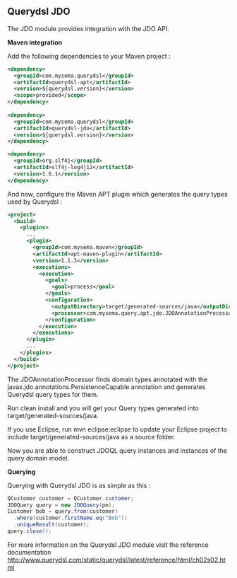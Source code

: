 ## Querydsl JDO

The JDO module provides integration with the JDO API.

**Maven integration**

 Add the following dependencies to your Maven project :

```XML
<dependency>
  <groupId>com.mysema.querydsl</groupId>
  <artifactId>querydsl-apt</artifactId>
  <version>${querydsl.version}</version>
  <scope>provided</scope>
</dependency>        
    
<dependency>
  <groupId>com.mysema.querydsl</groupId>
  <artifactId>querydsl-jdo</artifactId>
  <version>${querydsl.version}</version>
</dependency>

<dependency>
  <groupId>org.slf4j</groupId>
  <artifactId>slf4j-log4j12</artifactId>
  <version>1.6.1</version>
</dependency>
```

And now, configure the Maven APT plugin which generates the query types used by Querydsl :

```XML
<project>
  <build>
    <plugins>
      ...
      <plugin>
        <groupId>com.mysema.maven</groupId>
        <artifactId>apt-maven-plugin</artifactId>
        <version>1.1.3</version>
        <executions>
          <execution>
            <goals>
              <goal>process</goal>
            </goals>
            <configuration>
              <outputDirectory>target/generated-sources/java</outputDirectory>
              <processor>com.mysema.query.apt.jdo.JDOAnnotationProcessor</processor>
            </configuration>
          </execution>
        </executions>
      </plugin>
      ...
    </plugins>
  </build>
</project>
```

The JDOAnnotationProcessor finds domain types annotated with the javax.jdo.annotations.PersistenceCapable annotation and generates Querydsl query types for them.

Run clean install and you will get your Query types generated into target/generated-sources/java.

If you use Eclipse, run mvn eclipse:eclipse to update your Eclipse project to include target/generated-sources/java as a source folder.

Now you are able to construct JDOQL query instances and instances of the query domain model. 

**Querying**

Querying with Querydsl JDO is as simple as this :

```JAVA
QCustomer customer = QCustomer.customer;
JDOQuery query = new JDOQuery(pm);
Customer bob = query.from(customer)
  .where(customer.firstName.eq("Bob"))
  .uniqueResult(customer);
query.close();
```

For more information on the Querydsl JDO module visit the reference documentation http://www.querydsl.com/static/querydsl/latest/reference/html/ch02s02.html
